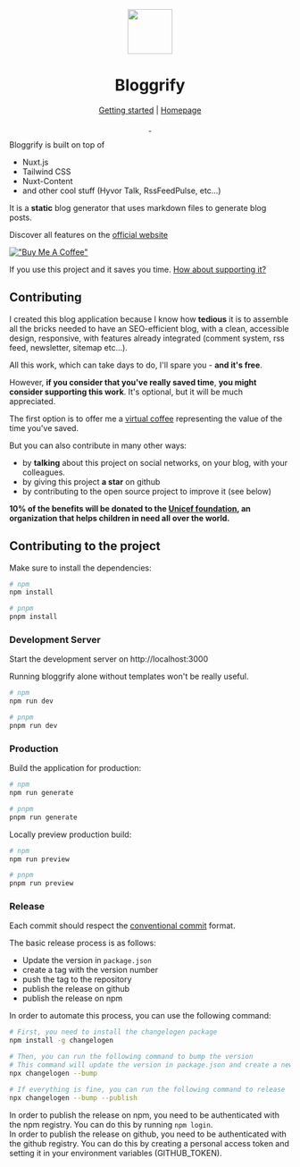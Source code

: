<div align="center">
  <a href="https://bloggrify.com">
    <img src="public/android-chrome-192x192.png"  width="80px" height="80px">
  </a>
  <h1 align="center">
    Bloggrify
  </h1>

[Getting started](https://bloggrify.com/introduction/getting-started) | [Homepage](https://bloggrify.com)

  <a href="https://github.com/bloggrify/bloggrify/releases/latest">
    <img src="https://img.shields.io/github/release/bloggrify/bloggrify.svg?style=flat-square" alt="">
  </a>

  <a href="https://github.com/bloggrify/bloggrify/blob/master/LICENSE">
    <img src="https://img.shields.io/github/license/bloggrify/bloggrify.svg?style=flat-square" alt="">
  </a>

</div>

Bloggrify is built on top of 
* Nuxt.js 
* Tailwind CSS
* Nuxt-Content 
* and other cool stuff (Hyvor Talk, RssFeedPulse, etc...)

It is a **static** blog generator that uses markdown files to generate blog posts.

Discover all features on the [official website](https://bloggrify.com)

[!["Buy Me A Coffee"](https://www.buymeacoffee.com/assets/img/custom_images/orange_img.png)](https://www.buymeacoffee.com/hlassiege)

If you use this project and it saves you time. [How about supporting it?](https://www.buymeacoffee.com/hlassiege)

## Contributing

I created this blog application because I know how **tedious** it is to assemble all the bricks needed to have an SEO-efficient blog, with a clean, accessible design, responsive, with features already integrated (comment system, rss feed, newsletter, sitemap etc...).

All this work, which can take days to do, I'll spare you - **and it's free**.

However, **if you consider that you've really saved time**, **you might consider supporting this work**.
It's optional, but it will be much appreciated.

The first option is to offer me a [virtual coffee](https://www.buymeacoffee.com/hlassiege) representing the value of the time you've saved.

But you can also contribute in many other ways:

- by **talking** about this project on social networks, on your blog, with your colleagues. 
- by giving this project **a star** on github
- by contributing to the open source project to improve it (see below)

**10% of the benefits will be donated to the [Unicef foundation](https://www.unicef.org/), an organization that helps children in need all over the world.**

## Contributing to the project

Make sure to install the dependencies:

```bash
# npm
npm install

# pnpm
pnpm install
```

### Development Server

Start the development server on http://localhost:3000

Running bloggrify alone without templates won't be really useful.   


```bash
# npm
npm run dev

# pnpm
pnpm run dev
```

### Production

Build the application for production:

```bash
# npm
npm run generate

# pnpm
pnpm run generate
```

Locally preview production build:

```bash
# npm
npm run preview

# pnpm
pnpm run preview
```

### Release

Each commit should respect the [conventional commit](https://www.conventionalcommits.org/en/v1.0.0/) format.

The basic release process is as follows:
- Update the version in `package.json`
- create a tag with the version number
- push the tag to the repository
- publish the release on github
- publish the release on npm

In order to automate this process, you can use the following command:

```bash
# First, you need to install the changelogen package
npm install -g changelogen

# Then, you can run the following command to bump the version
# This command will update the version in package.json and create a new entry in the CHANGELOG.md
npx changelogen --bump

# If everything is fine, you can run the following command to release
npx changelogen --bump --publish

```

In order to publish the release on npm, you need to be authenticated with the npm registry. You can do this by running `npm login`.  
In order to publish the release on github, you need to be authenticated with the github registry. You can do this by creating a personal access token and setting it in your environment variables (GITHUB_TOKEN).

